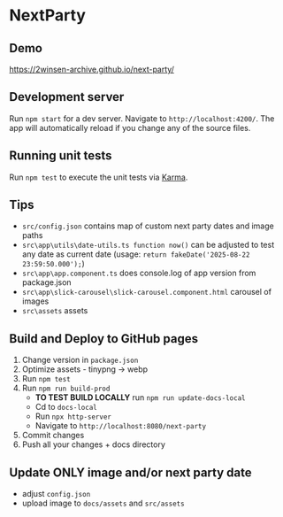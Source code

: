 # NextParty

## Demo

https://2winsen-archive.github.io/next-party/

## Development server

Run `npm start` for a dev server. Navigate to `http://localhost:4200/`. The app will automatically reload if you change any of the source files.

## Running unit tests

Run `npm test` to execute the unit tests via [Karma](https://karma-runner.github.io).

## Tips

- `src/config.json` contains map of custom next party dates and image paths
- `src\app\utils\date-utils.ts function now()` can be adjusted to test any date as current date (usage: `return fakeDate('2025-08-22 23:59:50.000');`)
- `src\app\app.component.ts` does console.log of app version from package.json
- `src\app\slick-carousel\slick-carousel.component.html` carousel of images
- `src\assets` assets

## Build and Deploy to GitHub pages

1. Change version in `package.json`
1. Optimize assets - tinypng -> webp
1. Run `npm test`
1. Run `npm run build-prod`
   - **TO TEST BUILD LOCALLY** run `npm run update-docs-local`
   - Cd to `docs-local`
   - Run `npx http-server`
   - Navigate to `http://localhost:8080/next-party`
1. Commit changes
1. Push all your changes + docs directory

## Update ONLY image and/or next party date

- adjust `config.json`
- upload image to `docs/assets` and `src/assets`

